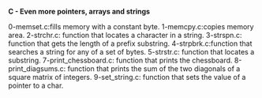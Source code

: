 **C - Even more pointers, arrays and strings**

0-memset.c:fills memory with a constant byte.
1-memcpy.c:copies memory area.
2-strchr.c: function that locates a character in a string.
3-strspn.c: function that gets the length of a prefix substring.
4-strpbrk.c:function that searches a string for any of a set of bytes.
5-strstr.c: function that locates a substring.
7-print_chessboard.c: function that prints the chessboard.
8-print_diagsums.c: function that prints the sum of the two diagonals of a square
matrix of integers.
9-set_string.c: function that sets the value of a pointer to a char.
